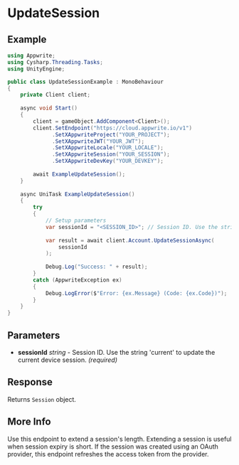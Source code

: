 # UpdateSession

## Example

```csharp
using Appwrite;
using Cysharp.Threading.Tasks;
using UnityEngine;

public class UpdateSessionExample : MonoBehaviour
{
    private Client client;
    
    async void Start()
    {
        client = gameObject.AddComponent<Client>();
        client.SetEndpoint("https://cloud.appwrite.io/v1")
              .SetXAppwriteProject("YOUR_PROJECT");
              .SetXAppwriteJWT("YOUR_JWT");
              .SetXAppwriteLocale("YOUR_LOCALE");
              .SetXAppwriteSession("YOUR_SESSION");
              .SetXAppwriteDevKey("YOUR_DEVKEY");
        
        await ExampleUpdateSession();
    }
    
    async UniTask ExampleUpdateSession()
    {
        try
        {
            // Setup parameters
            var sessionId = "<SESSION_ID>"; // Session ID. Use the string &#039;current&#039; to update the current device session.
            
            var result = await client.Account.UpdateSessionAsync(
                sessionId
            );
            
            Debug.Log("Success: " + result);
        }
        catch (AppwriteException ex)
        {
            Debug.LogError($"Error: {ex.Message} (Code: {ex.Code})");
        }
    }
}
```

## Parameters

- **sessionId** *string* - Session ID. Use the string &#039;current&#039; to update the current device session. *(required)*

## Response

Returns `Session` object.
## More Info

Use this endpoint to extend a session&#039;s length. Extending a session is useful when session expiry is short. If the session was created using an OAuth provider, this endpoint refreshes the access token from the provider.
